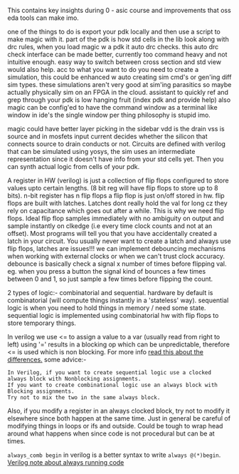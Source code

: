 This contains key insights during 0 - asic course and improvements that oss eda tools can make imo.

one of the things to do is export your pdk locally and then use a script to make magic with it.
part of the pdk is how std cells in the lib look along with drc rules, when you load magic w a pdk it auto drc checks.
this auto drc check interface can be made better, currently too command heavy and not intuitive enough.
easy way to switch between cross section and std view would also help.
acc to what you want to do you need to create a simulation, this could be enhanced w auto creating sim cmd's or gen'ing diff sim types.
these simulations aren't very good at sim'ing parasitics so maybe actually physically sim on an FPGA in the cloud.
assistant to quickly ref and grep through your pdk is low hanging fruit (index pdk and provide help)
also magic can be config'ed to have the command window as a terminal like window in ide's the single window per thing philosophy is stupid imo.

magic could have better layer picking in the sidebar
vdd is the drain vss is source and in mosfets input current decides whether the silicon that connects source to drain conducts or not.
Circuits are defined with verilog that can be simulated using yosys, the sim uses an intermediate representation since it doesn't have info from your std cells yet.
Then you can synth actual logic from cells of your pdk.

A register in HW (verilog) is just a collection of flip flops configured to store values upto certain lengths.
(8 bit reg will have flip flops to store up to 8 bits).
n-bit register has n flip flops a flip flop is just on/off stored in hw.
flip flops are built with latches.
Latches dont really hold the val for long cz they rely on capacitance which goes out after a while.
This is why we need flip flops.
Ideal flip flop samples immediately with no ambiguity on output and sample instantly on clkedge (i.e every time clock counts and not at an offset).
Most programs will tell you that you have accidentally created a latch in your circuit.
You usually never want to create a latch and always use flip flops, latches are issues!!!
we can implement debouncing mechanisms when working with external clocks or when we can't trust clock accuracy.
debounce is basically check a signal x number of times before flipping val.
eg. when you press a button the signal kind of bounces a few times between 0 and 1, so just sample a few times
before flipping the count.

2 types of logic:- combinatorial and sequential.
hardware by default is combinatorial (will compute things instantly in a 'stateless' way).
sequential logic is when you need to hold things in memory / need some state.
sequential logic is implemented using combinatorial hw with flip flops to store temporary things.

In verilog we use <= to assign a value to a var (usually read from right to left)
using '=' results in a blocking op which can be unpredictable, therefore <= is used which is non blocking.
For more info [read this about the differences.](https://www.perplexity.ai/search/blocking-vs-non-blocking-assig-RkHCoI1nS_OPGGIdcf.EWg)
some advice:-

```
In Verilog, if you want to create sequential logic use a clocked always block with Nonblocking assignments.
If you want to create combinational logic use an always block with Blocking assignments.
Try not to mix the two in the same always block.
```

Also, if you modify a register in an always clocked block, try not to modify it elsewhere since both happen at the same time.
Just in general be careful of modifying things in loops or ifs and outside.
Could be tough to wrap head around what happens when since code is not procedural but can be at times.

`always_comb begin` in verilog is a better syntax to write `always @(*)begin`.
[Verilog note about always running code](https://chatgpt.com/share/6813f4ca-1850-8000-aec0-12fcf59bf812)
